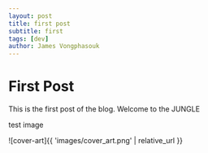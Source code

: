 ```yaml
---
layout: post
title: first post
subtitle: first
tags: [dev]
author: James Vongphasouk
---
```


# First Post

This is the first post of the blog. Welcome to the JUNGLE

test image

![cover-art]{{ 'images/cover_art.png' | relative_url }}
```